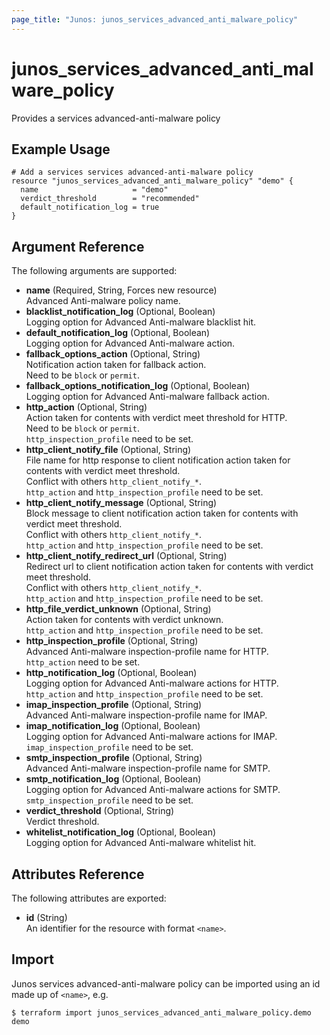 ```yaml
---
page_title: "Junos: junos_services_advanced_anti_malware_policy"
---
```


# junos_services_advanced_anti_malware_policy

Provides a services advanced-anti-malware policy

## Example Usage

```hcl
# Add a services services advanced-anti-malware policy
resource "junos_services_advanced_anti_malware_policy" "demo" {
  name                     = "demo"
  verdict_threshold        = "recommended"
  default_notification_log = true
}
```

## Argument Reference

The following arguments are supported:

- **name** (Required, String, Forces new resource)  
  Advanced Anti-malware policy name.
- **blacklist_notification_log** (Optional, Boolean)  
  Logging option for Advanced Anti-malware blacklist hit.
- **default_notification_log** (Optional, Boolean)  
  Logging option for Advanced Anti-malware action.
- **fallback_options_action** (Optional, String)  
  Notification action taken for fallback action.  
  Need to be `block` or `permit`.
- **fallback_options_notification_log** (Optional, Boolean)  
  Logging option for Advanced Anti-malware fallback action.
- **http_action** (Optional, String)  
  Action taken for contents with verdict meet threshold for HTTP.  
  Need to be `block` or `permit`.  
  `http_inspection_profile` need to be set.
- **http_client_notify_file** (Optional, String)  
  File name for http response to client notification action taken for contents with verdict meet
  threshold.  
  Conflict with others `http_client_notify_*`.  
  `http_action` and `http_inspection_profile` need to be set.
- **http_client_notify_message** (Optional, String)  
  Block message to client notification action taken for contents with verdict meet threshold.  
  Conflict with others `http_client_notify_*`.  
  `http_action` and `http_inspection_profile` need to be set.
- **http_client_notify_redirect_url** (Optional, String)  
  Redirect url to client notification action taken for contents with verdict meet threshold.  
  Conflict with others `http_client_notify_*`.  
  `http_action` and `http_inspection_profile` need to be set.
- **http_file_verdict_unknown** (Optional, String)  
  Action taken for contents with verdict unknown.  
  `http_action` and `http_inspection_profile` need to be set.
- **http_inspection_profile** (Optional, String)  
  Advanced Anti-malware inspection-profile name for HTTP.  
  `http_action` need to be set.
- **http_notification_log** (Optional, Boolean)  
  Logging option for Advanced Anti-malware actions for HTTP.  
  `http_action` and `http_inspection_profile` need to be set.
- **imap_inspection_profile** (Optional, String)  
  Advanced Anti-malware inspection-profile name for IMAP.
- **imap_notification_log** (Optional, Boolean)  
  Logging option for Advanced Anti-malware actions for IMAP.  
  `imap_inspection_profile` need to be set.
- **smtp_inspection_profile** (Optional, String)  
  Advanced Anti-malware inspection-profile name for SMTP.
- **smtp_notification_log** (Optional, Boolean)  
  Logging option for Advanced Anti-malware actions for SMTP.  
  `smtp_inspection_profile` need to be set.
- **verdict_threshold** (Optional, String)  
  Verdict threshold.
- **whitelist_notification_log** (Optional, Boolean)  
  Logging option for Advanced Anti-malware whitelist hit.

## Attributes Reference

The following attributes are exported:

- **id** (String)  
  An identifier for the resource with format `<name>`.

## Import

Junos services advanced-anti-malware policy can be imported using an id made up of `<name>`, e.g.

```shell
$ terraform import junos_services_advanced_anti_malware_policy.demo demo
```
